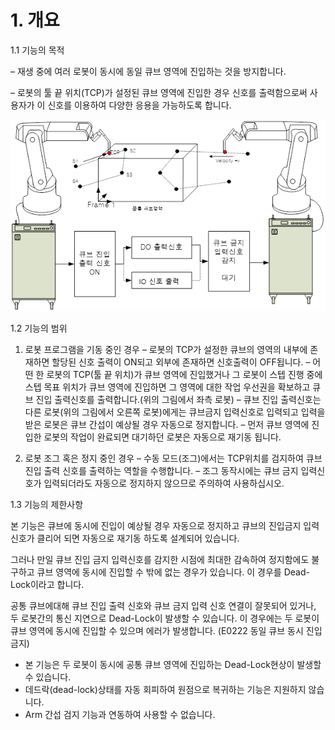 ﻿# 1. 개요

1.1 기능의 목적

–	재생 중에 여러 로봇이 동시에 동일 큐브 영역에 진입하는 것을 방지합니다.

–	로봇의 툴 끝 위치(TCP)가 설정된 큐브 영역에 진입한 경우 신호를 출력함으로써 사용자가 이 신호를 이용하여 다양한 응용을 가능하도록 합니다.

![개요](../_assets/schematic_diagram.png)


1.2 기능의 범위

1) 로봇 프로그램을 기동 중인 경우
–	로봇의 TCP가 설정한 큐브의 영역의 내부에 존재하면 할당된 신호 출력이 ON되고 외부에 존재하면 신호출력이 OFF됩니다.
–	어떤 한 로봇의 TCP(툴 끝 위치)가 큐브 영역에 진입했거나 그 로봇이 스텝 진행 중에 스텝 목표 위치가 큐브 영역에 진입하면 그 영역에 대한 작업 우선권을 확보하고 큐브 진입 출력신호를 출력합니다.(위의 그림에서 좌측 로봇)
–	큐브 진입 출력신호는 다른 로봇(위의 그림에서 오른쪽 로봇)에게는 큐브금지 입력신호로 입력되고 입력을 받은 로봇은 큐브 간섭이 예상될 경우 자동으로 정지합니다.
–	먼저 큐브 영역에 진입한 로봇의 작업이 완료되면 대기하던 로봇은 자동으로 재기동 됩니다.

2) 로봇 조그 혹은 정지 중인 경우
–	수동 모드(조그)에서는 TCP위치를 검지하여 큐브 진입 출력 신호를 출력하는 역할을 수행합니다. 
–	조그 동작시에는 큐브 금지 입력신호가 입력되더라도 자동으로 정지하지 않으므로 주의하여 사용하십시오.

1.3 기능의 제한사항 

본 기능은 큐브에 동시에 진입이 예상될 경우 자동으로 정지하고 큐브의 진입금지 입력 신호가 클리어 되면 자동으로 재기동 하도록 설계되어 있습니다. 

그러나 만일 큐브 진입 금지 입력신호를 감지한 시점에 최대한 감속하여 정지함에도 불구하고 큐브 영역에 동시에 진입할 수 밖에 없는 경우가 있습니다. 이 경우를 Dead-Lock이라고 합니다. 

공통 큐브에대해 큐브 진입 출력 신호와 큐브 금지 입력 신호 연결이 잘못되어 있거나, 두 로봇간의 통신 지연으로 Dead-Lock이 발생할 수 있습니다. 이 경우에는 두 로봇이 큐브 영역에 동시에 진입할 수 있으며 에러가 발생합니다. (E0222 동일 큐브 동시 진입금지)

- 본 기능은 두 로봇이 동시에 공통 큐브 영역에 진입하는 Dead-Lock현상이 발생할 수 있습니다.
- 데드락(dead-lock)상태를 자동 회피하여 원점으로 복귀하는 기능은 지원하지 않습니다.
- Arm 간섭 검지 기능과 연동하여 사용할 수 없습니다.
